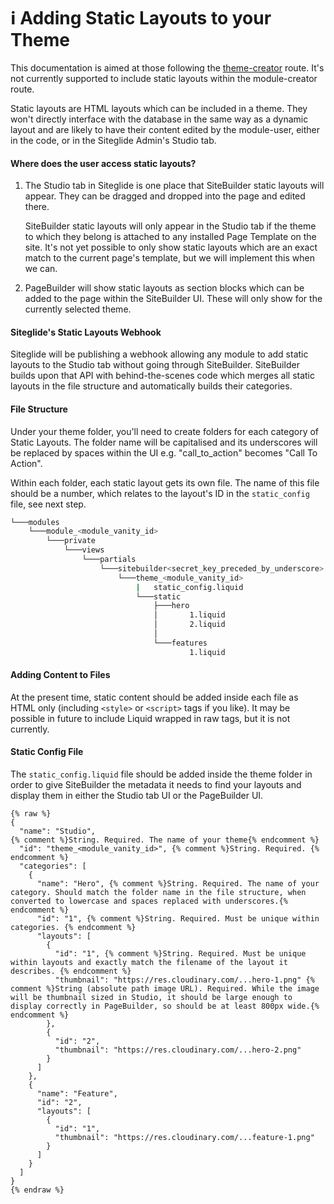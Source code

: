 # ℹ️ Adding Static Layouts to your Theme

This documentation is aimed at those following the [theme-creator](/sitebuilder/extending-sitebuilder/creating-sitebuilder-themes.md) route. It's not currently supported to include static layouts within the module-creator route.

Static layouts are HTML layouts which can be included in a theme. They won't directly interface with the database in the same way as a dynamic layout and are likely to have their content edited by the module-user, either in the code, or in the Siteglide Admin's Studio tab.

#### Where does the user access static layouts? <a href="#where-does-the-user-access-static-layouts" id="where-does-the-user-access-static-layouts"></a>

1.  The Studio tab in Siteglide is one place that SiteBuilder static layouts will appear. They can be dragged and dropped into the page and edited there.

    SiteBuilder static layouts will only appear in the Studio tab if the theme to which they belong is attached to any installed Page Template on the site. It's not yet possible to only show static layouts which are an exact match to the current page's template, but we will implement this when we can.
2. PageBuilder will show static layouts as section blocks which can be added to the page within the SiteBuilder UI. These will only show for the currently selected theme.

#### Siteglide's Static Layouts Webhook <a href="#siteglides-static-layouts-webhook" id="siteglides-static-layouts-webhook"></a>

Siteglide will be publishing a webhook allowing any module to add static layouts to the Studio tab without going through SiteBuilder. SiteBuilder builds upon that API with behind-the-scenes code which merges all static layouts in the file structure and automatically builds their categories.

#### File Structure <a href="#file-structure" id="file-structure"></a>

Under your theme folder, you'll need to create folders for each category of Static Layouts. The folder name will be capitalised and its underscores will be replaced by spaces within the UI e.g. "call\_to\_action" becomes "Call To Action".

Within each folder, each static layout gets its own file. The name of this file should be a number, which relates to the layout's ID in the `static_config` file, see next step.

```bash
└───modules
    └───module_<module_vanity_id>
        └───private
            └───views
                └───partials
                    └───sitebuilder<secret_key_preceded_by_underscore>
                        └───theme_<module_vanity_id>
                            |   static_config.liquid
                            └───static
                                ├───hero
                                │       1.liquid
                                │       2.liquid
                                │
                                └───features
                                        1.liquid
```

#### Adding Content to Files <a href="#adding-content-to-files" id="adding-content-to-files"></a>

At the present time, static content should be added inside each file as HTML only (including `<style>` or `<script>` tags if you like). It may be possible in future to include Liquid wrapped in raw tags, but it is not currently.

#### Static Config File <a href="#static-config-file" id="static-config-file"></a>

The `static_config.liquid` file should be added inside the theme folder in order to give SiteBuilder the metadata it needs to find your layouts and display them in either the Studio tab UI or the PageBuilder UI.

```liquid
{% raw %}
{
  "name": "Studio", 
{% comment %}String. Required. The name of your theme{% endcomment %}
  "id": "theme_<module_vanity_id>", {% comment %}String. Required. {% endcomment %}
  "categories": [
    {
      "name": "Hero", {% comment %}String. Required. The name of your category. Should match the folder name in the file structure, when converted to lowercase and spaces replaced with underscores.{% endcomment %}
      "id": "1", {% comment %}String. Required. Must be unique within categories. {% endcomment %}
      "layouts": [
        {
          "id": "1", {% comment %}String. Required. Must be unique within layouts and exactly match the filename of the layout it describes. {% endcomment %}
          "thumbnail": "https://res.cloudinary.com/...hero-1.png" {% comment %}String (absolute path image URL). Required. While the image will be thumbnail sized in Studio, it should be large enough to display correctly in PageBuilder, so should be at least 800px wide.{% endcomment %}
        },
        {
          "id": "2",
          "thumbnail": "https://res.cloudinary.com/...hero-2.png"
        }
      ]
    },
    {
      "name": "Feature",
      "id": "2",
      "layouts": [
        {
          "id": "1",
          "thumbnail": "https://res.cloudinary.com/...feature-1.png"
        }
      ]
    }
  ]
}
{% endraw %}
```
